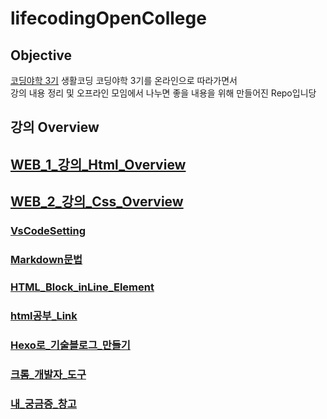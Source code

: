 # lifecodingOpenCollege

## Objective

[코딩야학 3기](http://code-night.ga/)
생활코딩 코딩야학 3기를 온라인으로 따라가면서  </br>강의 내용 정리 및 오프라인 모임에서 나누면 좋을 내용을 위해 만들어진 Repo입니당

## 강의 Overview

## [WEB_1_강의_Html_Overview](ReadMe/web1_Review.md)

## [WEB_2_강의_Css_Overview](Web/Web2_css/overview.md)

### [VsCodeSetting](ReadMe/VSCodeSetting.md)

### [Markdown문법](ReadMe/markdown.md)

### [HTML_Block_inLine_Element](ReadMe/blockAndInLine.md)

### [html공부_Link](ReadMe/htmlStudy.md)

### [Hexo로_기술블로그_만들기](ReadMe/hexoBlog.md)

### [크롬_개발자_도구](ReadMe/chromeDeveloperTool.md)

### [내_궁금증_창고](ReadMe/question.md)